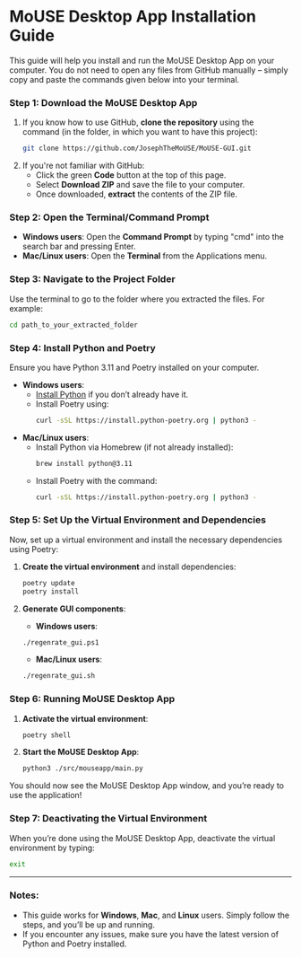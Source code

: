 # MoUSE Desktop App Installation Guide

This guide will help you install and run the MoUSE Desktop App on your computer. You do not need to open any files from GitHub manually – simply copy and paste the commands given below into your terminal.

### Step 1: Download the MoUSE Desktop App

1. If you know how to use GitHub, **clone the repository** using the command (in the folder, in which you want to have this project):
   ```bash
   git clone https://github.com/JosephTheMoUSE/MoUSE-GUI.git
   ```
2. If you're not familiar with GitHub:
   - Click the green **Code** button at the top of this page.
   - Select **Download ZIP** and save the file to your computer.
   - Once downloaded, **extract** the contents of the ZIP file.

### Step 2: Open the Terminal/Command Prompt

- **Windows users**: Open the **Command Prompt** by typing "cmd" into the search bar and pressing Enter.
- **Mac/Linux users**: Open the **Terminal** from the Applications menu.

### Step 3: Navigate to the Project Folder

Use the terminal to go to the folder where you extracted the files. For example:
```bash
cd path_to_your_extracted_folder
```

### Step 4: Install Python and Poetry

Ensure you have Python 3.11 and Poetry installed on your computer.

- **Windows users**:  
   - [Install Python](https://www.python.org/downloads/windows/) if you don’t already have it.
   - Install Poetry using:
     ```bash
     curl -sSL https://install.python-poetry.org | python3 -
     ```
- **Mac/Linux users**:  
   - Install Python via Homebrew (if not already installed):
     ```bash
     brew install python@3.11
     ```
   - Install Poetry with the command:
     ```bash
     curl -sSL https://install.python-poetry.org | python3 -
     ```

### Step 5: Set Up the Virtual Environment and Dependencies

Now, set up a virtual environment and install the necessary dependencies using Poetry:

1. **Create the virtual environment** and install dependencies:
   ```bash
   poetry update
   poetry install
   ```
   
2. **Generate GUI components**:
   - **Windows users**:
   ```bash
   ./regenrate_gui.ps1
   ```
   - **Mac/Linux users**:  
   ```bash
   ./regenrate_gui.sh
   ```

### Step 6: Running MoUSE Desktop App

1. **Activate the virtual environment**:
   ```bash
   poetry shell
   ```

2. **Start the MoUSE Desktop App**:
   ```bash
   python3 ./src/mouseapp/main.py
   ```

You should now see the MoUSE Desktop App window, and you’re ready to use the application!

### Step 7: Deactivating the Virtual Environment

When you’re done using the MoUSE Desktop App, deactivate the virtual environment by typing:
```bash
exit
```

---

### Notes:
- This guide works for **Windows**, **Mac**, and **Linux** users. Simply follow the steps, and you’ll be up and running.
- If you encounter any issues, make sure you have the latest version of Python and Poetry installed.
